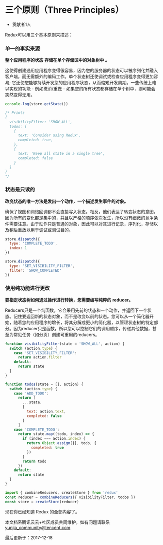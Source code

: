 # 三个原则（Three Principles）

- 贡献者1人

  

Redux可以用三个基本原则来描述：

### 单一的事实来源

**整个应用程序的状态** **存储在单个存储区中的对象树中** **。**

这使得创建通用应用程序变得很容易，因为您的服务器的状态可以被序列化并融入客户端，而无需额外的编码工作。单个状态树还使调试或检查应用程序变得更加容易; 它还使您能够持续开发您的应用程序状态，从而缩短开发周期。一些传统上难以实现的功能 - 例如撤消/重做 - 如果您的所有状态都存储在单个树中，则可能会突然变得无用。

```javascript
console.log(store.getState())

/* Prints
{
  visibilityFilter: 'SHOW_ALL',
  todos: [
    {
      text: 'Consider using Redux',
      completed: true,
    },
    {
      text: 'Keep all state in a single tree',
      completed: false
    }
  ]
}
*/
```

### 状态是只读的

**改变状态的唯一方法是发出一个动作，一个描述发生事件的对象。**

确保了视图和网络回调都不会直接写入状态。相反，他们表达了转变状态的意图。因为所有的变化都是集中的，并且以严格的顺序依次发生，所以没有细微的竞争条件需要注意。由于动作只是普通的对象，因此可以对其进行记录，序列化，存储以及稍后重放以用于调试或测试目的。

```javascript
store.dispatch({
  type: 'COMPLETE_TODO',
  index: 1
})

store.dispatch({
  type: 'SET_VISIBILITY_FILTER',
  filter: 'SHOW_COMPLETED'
})
```

### 使用纯功能进行更改

**要指定状态树如何通过操作进行转换，您需要编写纯粹的** **reducer。**

Reducers只是一个纯函数，它会采用先前的状态和一个动作，并返回下一个状态。记住要返回新的状态对象，而不是改变以前的状态。您可以从一个简化器开始，随着您的应用程序的增长，将其分解成更小的简化器，以管理状态树的特定部分。因为reducer只是函数，所以您可以控制它们的调用顺序，传递其他数据，甚至为常见任务（如分页）创建可重用的reducers。

```javascript
function visibilityFilter(state = 'SHOW_ALL', action) {
  switch (action.type) {
    case 'SET_VISIBILITY_FILTER':
      return action.filter
    default:
      return state
  }
}

function todos(state = [], action) {
  switch (action.type) {
    case 'ADD_TODO':
      return [
        ...state,
        {
          text: action.text,
          completed: false
        }
      ]
    case 'COMPLETE_TODO':
      return state.map((todo, index) => {
        if (index === action.index) {
          return Object.assign({}, todo, {
            completed: true
          })
        }
        return todo
      })
    default:
      return state
  }
}

import { combineReducers, createStore } from 'redux'
const reducer = combineReducers({ visibilityFilter, todos })
const store = createStore(reducer)
```

现在你已经知道 Redux 的全部内容了。

本文档系腾讯云云+社区成员共同维护，如有问题请联系 yunjia_community@tencent.com

最后更新于：2017-12-18